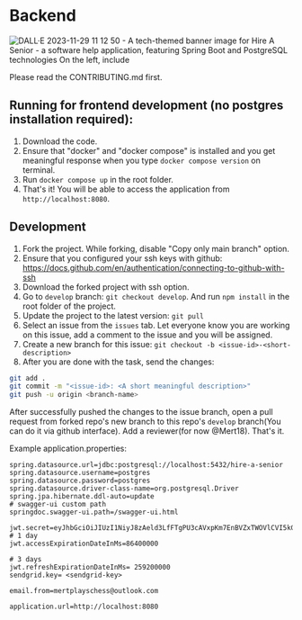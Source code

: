 # Backend

![DALL·E 2023-11-29 11 12 50 - A tech-themed banner image for _Hire A Senior_ - a software help application, featuring Spring Boot and PostgreSQL technologies  On the left, include ](https://github.com/hire-a-senior/backend/assets/40024436/527f8f09-63a8-419b-8e23-6448d3533112)

Please read the CONTRIBUTING.md first.

## Running for frontend development (no postgres installation required):
1. Download the code.
2. Ensure that "docker" and "docker compose" is installed and you get meaningful response when you type `docker compose version` on terminal.
3. Run `docker compose up` in the root folder.
4. That's it! You will be able to access the application from `http://localhost:8080`.

## Development
1. Fork the project. While forking, disable "Copy only main branch" option.
2. Ensure that you configured your ssh keys with github: https://docs.github.com/en/authentication/connecting-to-github-with-ssh
3. Download the forked project with ssh option.
4. Go to `develop` branch: `git checkout develop`. And run `npm install` in the root folder of the project.
5. Update the project to the latest version: `git pull`
6. Select an issue from the `issues` tab. Let everyone know you are working on this issue, add a comment to the issue and you will be assigned.
7. Create a new branch for this issue: `git checkout -b <issue-id>-<short-description>`
8. After you are done with the task, send the changes:

```bash
git add .
git commit -m "<issue-id>: <A short meaningful description>"
git push -u origin <branch-name>
```

After successfully pushed the changes to the issue branch, open a pull request from forked repo's new branch to this repo's `develop` branch(You can do it via github interface). Add a reviewer(for now @Mert18). That's it.

Example application.properties:

```
spring.datasource.url=jdbc:postgresql://localhost:5432/hire-a-senior
spring.datasource.username=postgres
spring.datasource.password=postgres
spring.datasource.driver-class-name=org.postgresql.Driver
spring.jpa.hibernate.ddl-auto=update
# swagger-ui custom path
springdoc.swagger-ui.path=/swagger-ui.html

jwt.secret=eyJhbGciOiJIUzI1NiyJ8zAeld3LfFTgPU3cAVxpKm7EnBVZxTWOVlCVI5kGg
# 1 day
jwt.accessExpirationDateInMs=86400000

# 3 days
jwt.refreshExpirationDateInMs= 259200000
sendgrid.key= <sendgrid-key>

email.from=mertplayschess@outlook.com

application.url=http://localhost:8080
``` 
